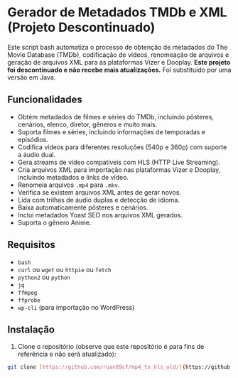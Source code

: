 # Gerador de Metadados TMDb e XML (Projeto Descontinuado)

Este script bash automatiza o processo de obtenção de metadados do The Movie Database (TMDb), codificação de vídeos, renomeação de arquivos e geração de arquivos XML para as plataformas Vizer e Dooplay.  **Este projeto foi descontinuado e não recebe mais atualizações.**  Foi substituído por uma versão em Java.

## Funcionalidades

* Obtém metadados de filmes e séries do TMDb, incluindo pôsteres, cenários, elenco, diretor, gêneros e muito mais.
* Suporta filmes e séries, incluindo informações de temporadas e episódios.
* Codifica vídeos para diferentes resoluções (540p e 360p) com suporte a áudio dual.
* Gera streams de vídeo compatíveis com HLS (HTTP Live Streaming).
* Cria arquivos XML para importação nas plataformas Vizer e Dooplay, incluindo metadados e links de vídeo.
* Renomeia arquivos `.mp4` para `.mkv`.
* Verifica se existem arquivos XML antes de gerar novos.
* Lida com trilhas de áudio duplas e detecção de idioma.
* Baixa automaticamente pôsteres e cenários.
* Inclui metadados Yoast SEO nos arquivos XML gerados.
* Suporta o gênero Anime.

## Requisitos

* `bash`
* `curl` ou `wget` ou `httpie` ou `fetch`
* `python2` ou `python`
* `jq`
* `ffmpeg`
* `ffprobe`
* `wp-cli` (para importação no WordPress)

## Instalação

1. Clone o repositório (observe que este repositório é para fins de referência e não será atualizado):

```bash
git clone [https://github.com/ruan89cf/mp4_to_hls_old/](https://github.com/ruan89cf/mp4_to_hls_old/)
